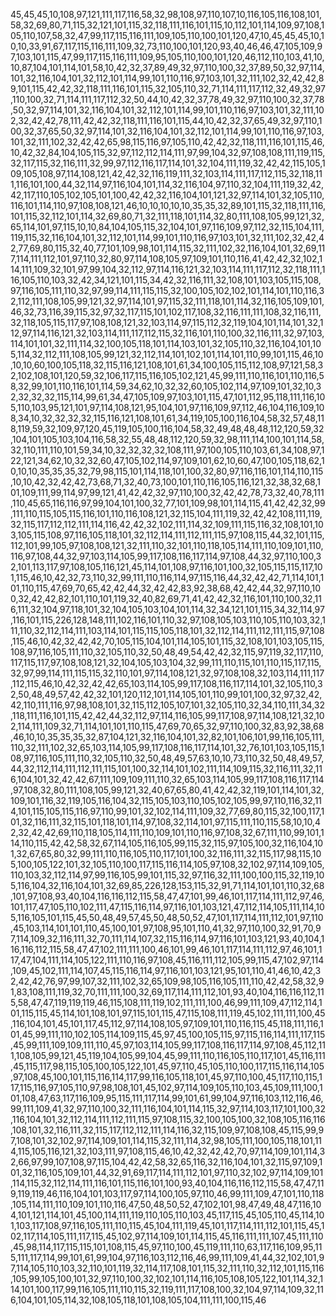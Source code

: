 45,45,45,10,108,97,121,111,117,116,58,32,98,108,97,110,107,10,116,105,116,108,101,58,32,69,80,71,115,32,121,101,115,32,118,111,116,101,115,10,112,101,114,109,97,108,105,110,107,58,32,47,99,117,115,116,111,109,105,110,100,101,120,47,10,45,45,45,10,10,10,33,91,67,117,115,116,111,109,32,73,110,100,101,120,93,40,46,46,47,105,109,97,103,101,115,47,99,117,115,116,111,109,95,105,110,100,101,120,46,112,110,103,41,10,10,87,104,101,114,101,58,10,42,32,37,89,49,32,97,110,100,32,37,89,50,32,97,114,101,32,116,104,101,32,112,101,114,99,101,110,116,97,103,101,32,111,102,32,42,42,89,101,115,42,42,32,118,111,116,101,115,32,105,110,32,71,114,111,117,112,32,49,32,97,110,100,32,71,114,111,117,112,32,50,44,10,42,32,37,78,49,32,97,110,100,32,37,78,50,32,97,114,101,32,116,104,101,32,112,101,114,99,101,110,116,97,103,101,32,111,102,32,42,42,78,111,42,42,32,118,111,116,101,115,44,10,42,32,37,65,49,32,97,110,100,32,37,65,50,32,97,114,101,32,116,104,101,32,112,101,114,99,101,110,116,97,103,101,32,111,102,32,42,42,65,98,115,116,97,105,110,42,42,32,118,111,116,101,115,46,10,42,32,84,104,105,115,32,97,112,112,114,111,97,99,104,32,97,108,108,111,119,115,32,117,115,32,116,111,32,99,97,112,116,117,114,101,32,104,111,119,32,42,42,115,105,109,105,108,97,114,108,121,42,42,32,116,119,111,32,103,114,111,117,112,115,32,118,111,116,101,100,44,32,114,97,116,104,101,114,32,116,104,97,110,32,104,111,119,32,42,42,117,110,105,102,105,101,100,42,42,32,116,104,101,121,32,97,114,101,32,105,110,116,101,114,110,97,108,108,121,46,10,10,10,10,10,35,35,32,89,101,115,32,118,111,116,101,115,32,112,101,114,32,69,80,71,32,111,118,101,114,32,80,111,108,105,99,121,32,65,114,101,97,115,10,10,84,104,105,115,32,104,101,97,116,109,97,112,32,115,104,111,119,115,32,116,104,101,32,112,101,114,99,101,110,116,97,103,101,32,111,102,32,42,42,77,69,80,115,32,40,77,101,109,98,101,114,115,32,111,102,32,116,104,101,32,69,117,114,111,112,101,97,110,32,80,97,114,108,105,97,109,101,110,116,41,42,42,32,102,114,111,109,32,101,97,99,104,32,112,97,114,116,121,32,103,114,111,117,112,32,118,111,116,105,110,103,32,42,34,121,101,115,34,42,32,116,111,32,108,101,103,105,115,108,97,116,105,111,110,32,97,99,114,111,115,115,32,100,105,102,102,101,114,101,110,116,32,112,111,108,105,99,121,32,97,114,101,97,115,32,111,118,101,114,32,116,105,109,101,46,32,73,116,39,115,32,97,32,117,115,101,102,117,108,32,116,111,111,108,32,116,111,32,118,105,115,117,97,108,108,121,32,103,114,97,115,112,32,119,104,101,114,101,32,112,97,114,116,121,32,103,114,111,117,112,115,32,116,101,110,100,32,116,111,32,97,103,114,101,101,32,111,114,32,100,105,118,101,114,103,101,32,105,110,32,116,104,101,105,114,32,112,111,108,105,99,121,32,112,114,101,102,101,114,101,110,99,101,115,46,10,10,10,60,100,105,118,32,115,116,121,108,101,61,34,100,105,115,112,108,97,121,58,32,102,108,101,120,59,32,106,117,115,116,105,102,121,45,99,111,110,116,101,110,116,58,32,99,101,110,116,101,114,59,34,62,10,32,32,60,105,102,114,97,109,101,32,10,32,32,32,32,115,114,99,61,34,47,105,109,97,103,101,115,47,101,112,95,118,111,116,105,110,103,95,121,101,97,114,108,121,95,104,101,97,116,109,97,112,46,104,116,109,108,34,10,32,32,32,32,115,116,121,108,101,61,34,119,105,100,116,104,58,32,57,48,118,119,59,32,109,97,120,45,119,105,100,116,104,58,32,49,48,48,48,112,120,59,32,104,101,105,103,104,116,58,32,55,48,48,112,120,59,32,98,111,114,100,101,114,58,32,110,111,110,101,59,34,10,32,32,32,32,108,111,97,100,105,110,103,61,34,108,97,122,121,34,62,10,32,32,60,47,105,102,114,97,109,101,62,10,60,47,100,105,118,62,10,10,10,35,35,35,32,79,98,115,101,114,118,101,100,32,80,97,116,116,101,114,110,115,10,10,42,32,42,42,73,68,71,32,40,73,100,101,110,116,105,116,121,32,38,32,68,101,109,111,99,114,97,99,121,41,42,42,32,97,110,100,32,42,42,78,73,32,40,78,111,110,45,65,116,116,97,99,104,101,100,32,77,101,109,98,101,114,115,41,42,42,32,99,111,110,115,105,115,116,101,110,116,108,121,32,115,104,111,119,32,42,42,108,111,119,32,115,117,112,112,111,114,116,42,42,32,102,111,114,32,109,111,115,116,32,108,101,103,105,115,108,97,116,105,118,101,32,112,114,111,112,111,115,97,108,115,44,32,101,115,112,101,99,105,97,108,108,121,32,111,110,32,101,110,118,105,114,111,110,109,101,110,116,97,108,44,32,97,103,114,105,99,117,108,116,117,114,97,108,44,32,97,110,100,32,101,113,117,97,108,105,116,121,45,114,101,108,97,116,101,100,32,105,115,115,117,101,115,46,10,42,32,73,110,32,99,111,110,116,114,97,115,116,44,32,42,42,71,114,101,101,110,115,47,69,70,65,42,42,44,32,42,42,83,92,38,68,42,42,44,32,97,110,100,32,42,42,82,101,110,101,119,32,40,82,69,71,41,42,42,32,116,101,110,100,32,116,111,32,104,97,118,101,32,104,105,103,104,101,114,32,34,121,101,115,34,32,114,97,116,101,115,226,128,148,111,102,116,101,110,32,97,108,105,103,110,105,110,103,32,111,110,32,112,114,111,103,114,101,115,115,105,118,101,32,112,114,111,112,111,115,97,108,115,46,10,42,32,42,42,70,105,115,104,101,114,105,101,115,32,108,101,103,105,115,108,97,116,105,111,110,32,105,110,32,50,48,49,54,42,42,32,115,97,119,32,117,110,117,115,117,97,108,108,121,32,104,105,103,104,32,99,111,110,115,101,110,115,117,115,32,97,99,114,111,115,115,32,110,101,97,114,108,121,32,97,108,108,32,103,114,111,117,112,115,46,10,42,32,42,42,65,103,114,105,99,117,108,116,117,114,101,32,105,110,32,50,48,49,57,42,42,32,101,120,112,101,114,105,101,110,99,101,100,32,97,32,42,42,110,111,116,97,98,108,101,32,115,112,105,107,101,32,105,110,32,34,110,111,34,32,118,111,116,101,115,42,42,44,32,112,97,114,116,105,99,117,108,97,114,108,121,32,102,114,111,109,32,71,114,101,101,110,115,47,69,70,65,32,97,110,100,32,83,92,38,68,46,10,10,35,35,35,32,87,104,121,32,116,104,101,32,82,101,106,101,99,116,105,111,110,32,111,102,32,65,103,114,105,99,117,108,116,117,114,101,32,76,101,103,105,115,108,97,116,105,111,110,32,105,110,32,50,48,49,57,63,10,10,73,110,32,50,48,49,57,44,32,112,114,111,112,111,115,101,100,32,114,101,102,111,114,109,115,32,116,111,32,116,104,101,32,42,42,67,111,109,109,111,110,32,65,103,114,105,99,117,108,116,117,114,97,108,32,80,111,108,105,99,121,32,40,67,65,80,41,42,42,32,119,101,114,101,32,109,101,116,32,119,105,116,104,32,115,105,103,110,105,102,105,99,97,110,116,32,114,101,115,105,115,116,97,110,99,101,32,102,114,111,109,32,77,69,80,115,32,100,117,101,32,116,111,32,115,101,118,101,114,97,108,32,114,101,97,115,111,110,115,58,10,10,42,32,42,42,69,110,118,105,114,111,110,109,101,110,116,97,108,32,67,111,110,99,101,114,110,115,42,42,58,32,67,114,105,116,105,99,115,32,115,97,105,100,32,116,104,101,32,67,65,80,32,99,111,110,116,105,110,117,101,100,32,116,111,32,115,117,98,115,105,100,105,122,101,32,105,110,100,117,115,116,114,105,97,108,32,102,97,114,109,105,110,103,32,112,114,97,99,116,105,99,101,115,32,97,116,32,111,100,100,115,32,119,105,116,104,32,116,104,101,32,69,85,226,128,153,115,32,91,71,114,101,101,110,32,68,101,97,108,93,40,104,116,116,112,115,58,47,47,101,99,46,101,117,114,111,112,97,46,101,117,47,105,110,102,111,47,115,116,114,97,116,101,103,121,47,112,114,105,111,114,105,116,105,101,115,45,50,48,49,57,45,50,48,50,52,47,101,117,114,111,112,101,97,110,45,103,114,101,101,110,45,100,101,97,108,95,101,110,41,32,97,110,100,32,91,70,97,114,109,32,116,111,32,70,111,114,107,32,115,116,114,97,116,101,103,121,93,40,104,116,116,112,115,58,47,47,102,111,111,100,46,101,99,46,101,117,114,111,112,97,46,101,117,47,104,111,114,105,122,111,110,116,97,108,45,116,111,112,105,99,115,47,102,97,114,109,45,102,111,114,107,45,115,116,114,97,116,101,103,121,95,101,110,41,46,10,42,32,42,42,76,97,99,107,32,111,102,32,65,109,98,105,116,105,111,110,42,42,58,32,91,83,108,111,119,32,70,111,111,100,32,69,117,114,111,112,101,93,40,104,116,116,112,115,58,47,47,119,119,119,46,115,108,111,119,102,111,111,100,46,99,111,109,47,112,114,101,115,115,45,114,101,108,101,97,115,101,115,47,115,108,111,119,45,102,111,111,100,45,116,104,101,45,101,117,45,112,97,114,108,105,97,109,101,110,116,115,45,118,111,116,101,45,99,111,110,102,105,114,109,115,45,97,45,100,105,115,97,115,116,114,111,117,115,45,99,111,109,109,111,110,45,97,103,114,105,99,117,108,116,117,114,97,108,45,112,111,108,105,99,121,45,119,104,105,99,104,45,99,111,110,116,105,110,117,101,45,116,111,45,115,117,98,115,105,100,105,122,101,45,97,110,45,105,110,100,117,115,116,114,105,97,108,45,100,101,115,116,114,117,99,116,105,118,101,45,97,110,100,45,117,110,115,117,115,116,97,105,110,97,98,108,101,45,102,97,114,109,105,110,103,45,109,111,100,101,108,47,63,117,116,109,95,115,111,117,114,99,101,61,99,104,97,116,103,112,116,46,99,111,109,41,32,97,110,100,32,111,116,104,101,114,115,32,97,114,103,117,101,100,32,116,104,101,32,112,114,111,112,111,115,97,108,115,32,100,105,100,32,108,105,116,116,108,101,32,116,111,32,115,117,112,112,111,114,116,32,115,109,97,108,108,45,115,99,97,108,101,32,102,97,114,109,101,114,115,32,111,114,32,98,105,111,100,105,118,101,114,115,105,116,121,32,103,111,97,108,115,46,10,42,32,42,42,70,97,114,109,101,114,32,66,97,99,107,108,97,115,104,42,42,58,32,65,116,32,116,104,101,32,115,97,109,101,32,116,105,109,101,44,32,91,69,117,114,111,112,101,97,110,32,102,97,114,109,101,114,115,32,112,114,111,116,101,115,116,101,100,93,40,104,116,116,112,115,58,47,47,119,119,119,46,116,104,101,103,117,97,114,100,105,97,110,46,99,111,109,47,101,110,118,105,114,111,110,109,101,110,116,47,50,48,50,52,47,102,101,98,47,49,48,47,116,104,101,121,114,101,45,100,114,111,119,110,105,110,103,45,117,115,45,105,110,45,114,101,103,117,108,97,116,105,111,110,115,45,104,111,119,45,101,117,114,111,112,101,115,45,102,117,114,105,111,117,115,45,102,97,114,109,101,114,115,45,116,111,111,107,45,111,110,45,98,114,117,115,115,101,108,115,45,97,110,100,45,119,111,110,63,117,116,109,95,115,111,117,114,99,101,61,99,104,97,116,103,112,116,46,99,111,109,41,44,32,102,101,97,114,105,110,103,32,110,101,119,32,114,117,108,101,115,32,111,110,32,112,101,115,116,105,99,105,100,101,32,97,110,100,32,102,101,114,116,105,108,105,122,101,114,32,114,101,100,117,99,116,105,111,110,115,32,119,111,117,108,100,32,104,97,114,109,32,116,104,101,105,114,32,108,105,118,101,108,105,104,111,111,100,115,46